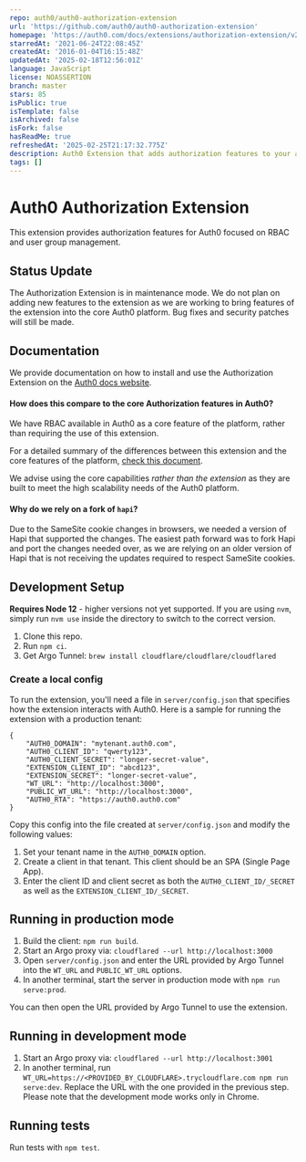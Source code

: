 ```yaml
---
repo: auth0/auth0-authorization-extension
url: 'https://github.com/auth0/auth0-authorization-extension'
homepage: 'https://auth0.com/docs/extensions/authorization-extension/v2'
starredAt: '2021-06-24T22:08:45Z'
createdAt: '2016-01-04T16:15:48Z'
updatedAt: '2025-02-18T12:56:01Z'
language: JavaScript
license: NOASSERTION
branch: master
stars: 85
isPublic: true
isTemplate: false
isArchived: false
isFork: false
hasReadMe: true
refreshedAt: '2025-02-25T21:17:32.775Z'
description: Auth0 Extension that adds authorization features to your account
tags: []
---
```


# Auth0 Authorization Extension

This extension provides authorization features for Auth0 focused on RBAC and user group management.

## Status Update

The Authorization Extension is in maintenance mode. We do not plan on adding new features to the extension as we are working to bring features of the extension into the core Auth0 platform. Bug fixes and security patches will still be made.

## Documentation

We provide documentation on how to install and use the Authorization Extension on the [Auth0 docs website](https://auth0.com/docs/extensions/authorization-extension/v2).

#### How does this compare to the core Authorization features in Auth0?

We have RBAC available in Auth0 as a core feature of the platform, rather than requiring the use of this extension.

For a detailed summary of the differences between this extension and the core features of the platform, [check this document](https://auth0.com/docs/authorization/concepts/core-vs-extension).

We advise using the core capabilities _rather than the extension_ as they are built to meet the high scalability needs of the Auth0 platform.

#### Why do we rely on a fork of `hapi`?

Due to the SameSite cookie changes in browsers, we needed a version of Hapi that supported the changes. The easiest path forward was to fork Hapi and port the changes needed over, as we are relying on an older version of Hapi that is not receiving the updates required to respect SameSite cookies.

## Development Setup

**Requires Node 12** - higher versions not yet supported. If you are using `nvm`, simply run `nvm use` inside the directory to switch to the correct version.

1. Clone this repo.
2. Run `npm ci`.
3. Get Argo Tunnel: `brew install cloudflare/cloudflare/cloudflared`

### Create a local config

To run the extension, you'll need a file in `server/config.json` that specifies how the extension interacts with Auth0. Here is a sample for running the extension with a production tenant:

```
{
	"AUTH0_DOMAIN": "mytenant.auth0.com",
	"AUTH0_CLIENT_ID": "qwerty123",
	"AUTH0_CLIENT_SECRET": "longer-secret-value",
	"EXTENSION_CLIENT_ID": "abcd123",
	"EXTENSION_SECRET": "longer-secret-value",
	"WT_URL": "http://localhost:3000",
	"PUBLIC_WT_URL": "http://localhost:3000",
	"AUTH0_RTA": "https://auth0.auth0.com"
}
```

Copy this config into the file created at `server/config.json` and modify the following values:

1. Set your tenant name in the `AUTH0_DOMAIN` option.
2. Create a client in that tenant. This client should be an SPA (Single Page App).
3. Enter the client ID and client secret as both the `AUTH0_CLIENT_ID/_SECRET` as well as the `EXTENSION_CLIENT_ID/_SECRET`.

## Running in production mode

1. Build the client: `npm run build`.
2. Start an Argo proxy via: `cloudflared --url http://localhost:3000`
3. Open `server/config.json` and enter the URL provided by Argo Tunnel into the `WT_URL` and `PUBLIC_WT_URL` options.
4. In another terminal, start the server in production mode with `npm run serve:prod`.

You can then open the URL provided by Argo Tunnel to use the extension.

## Running in development mode

1. Start an Argo proxy via: `cloudflared --url http://localhost:3001`
2. In another terminal, run `WT_URL=https://<PROVIDED_BY_CLOUDFLARE>.trycloudflare.com npm run serve:dev`. Replace the URL with the one provided in the previous step. Please note that the development mode works only in Chrome.

## Running tests

Run tests with `npm test`.
